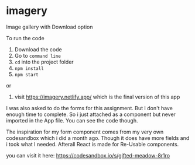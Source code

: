 # imagery
Image gallery with Download option



To run the code

1. Download the code
2. Go to ```command line```
3. ```cd``` into the project folder
4. ```npm install```
5. ```npm start```

or 

1. visit https://imagery.netlify.app/ which is the final version of this app




I was also asked to do the forms for this assignment. But I don't have enough time to complete. So i just attached as a component but never imported in the App file. You can see the code though. 

The inspiration for my form component comes from my very own codesandbox which i did a month ago. Though it does have more fields and i took what I needed. Afterall React is made for Re-Usable components.

you can visit it here: https://codesandbox.io/s/gifted-meadow-8r1ro
